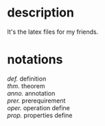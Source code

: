 # description
It's the latex files for my friends.
# notations
*def.* definition<br>
*thm.* theorem<br>
*anno.* annotation<br>
*prer.* prerequirement<br>
*oper.* operation define<br>
*prop.* properties define
